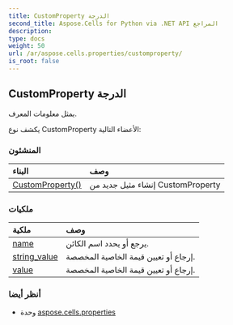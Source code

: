```yaml
---
title: CustomProperty الدرجة
second_title: Aspose.Cells for Python via .NET API المراجع
description:
type: docs
weight: 50
url: /ar/aspose.cells.properties/customproperty/
is_root: false
---
```

##  CustomProperty الدرجة
يمثل معلومات المعرف.



يكشف نوع CustomProperty الأعضاء التالية:

###  المنشئون
| البناء| وصف|
| :- | :- |
| [CustomProperty()](/cells/python-net/ar/aspose.cells.properties/customproperty/__init__/#) | إنشاء مثيل جديد من CustomProperty|


###  ملكيات
| ملكية| وصف|
| :- | :- |
| [name](/cells/python-net/ar/aspose.cells.properties/customproperty/name) | يرجع أو يحدد اسم الكائن.|
| [string_value](/cells/python-net/ar/aspose.cells.properties/customproperty/string_value) | إرجاع أو تعيين قيمة الخاصية المخصصة.|
| [value](/cells/python-net/ar/aspose.cells.properties/customproperty/value) | إرجاع أو تعيين قيمة الخاصية المخصصة.|



###  أنظر أيضا
* وحدة [aspose.cells.properties](..)
